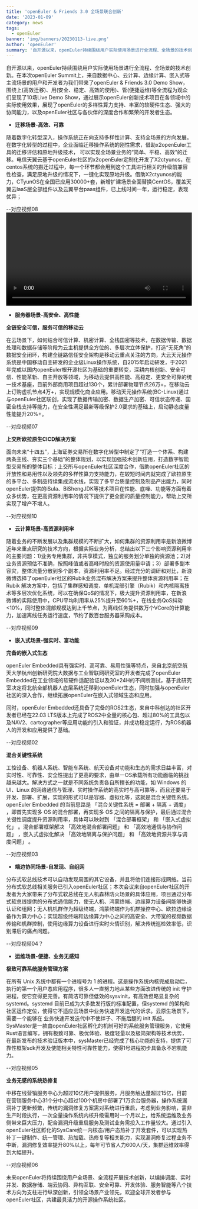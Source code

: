```yaml
---
title: 'openEuler & Friends 3.0 全场景联合创新'
date: '2023-01-09'
category: news
tags:
  - openEuler
banner: 'img/banners/20230113-live.png'
author: 'openEuler'
summary: '自开源以来，openEuler持续围绕用户实际使用场景进行全流程、全场景的技术创新。'
---
```



自开源以来，openEuler持续围绕用户实际使用场景进行全流程、全场景的技术创新。在本次openEuler
Summit上，来自数据中心、云计算、边缘计算、嵌入式等主流场景的用户和开发者为我们带来了openEuler
& Friends 3.0 Demo
Show，围绕上(高效迁移)、用(安全、稳定、高效的使用)、管(便捷运维)等全流程为观众们呈现了10场Live
Demo
Show，通过展示openEuler创新技术项目在各领域中的实际使用效果，展现了openEuler的多样性算力支持、丰富的软硬件生态、强大的协同能力，以及openEuler社区与各伙伴的深度合作和繁荣的开发者生态。

-   **迁移场景-高效、可靠**

随着数字化转型深入，操作系统正在向支持多样性计算、支持全场景的方向发展。在数字化转型的过程中，企业面临迁移操作系统的刚性需求，借助x2openEuler工具的迁移评估和原地升级技术，
可以实现全场景业务的“简单、平稳、高效”的迁移。电信天翼云基于openEuler社区的x2openEuler定制化开发了X2ctyunos，在centos系统的搬迁过程中，每一个环节都会用到这个工具进行相关的升级前兼容性检查，满足原地升级的情况下，一键化实现原地升级。借助X2ctyunos的能力，CTyunOS在全国已应用30000+套，新增扩建场景全面替换CentOS，覆盖天翼云IaaS层全部组件以及云翼平台paas组件，已上线时间一年，运行稳定，表现优异；

--对应视频08
<video width="100%" controls>
    <source type="video/mp4"  
    src="https://openeuler-website-beijing.obs.cn-north-4.myhuaweicloud.com/Blog_video/%E7%86%8A%E5%8D%9A%E5%BC%80%E5%9C%BA%E8%87%B4%E8%BE%9E.mp4">
</video>

-   **服务器场景-高安全、高性能**

**全链安全可信，服务可信的移动云**

在云场景下，如何结合可信计算、机密计算、全栈国密等技术，在数据传输、数据处理和数据存储等阶段为云主机提供全方位的、多层次立体保护，打造“无死角”的数据安全闭环，构建全链路信任安全架构是移动云重点关注的方向，大云天元操作系统是中国移动自主研发的企业级Linux操作系统，自2015年启动研发，于2021年完成以国内openEuler根开源社区为基础的重要转变，深耕内核创新、安全可信、性能革新、自主开放等领域，为移动云提供高性能、高稳定、更安全可靠的统一技术基座，目前外部商用项目超过130个，累计部署物理节点26万+，在移动云上订购虚机节点4万+，实现规模化商业应用。移动天元操作系统(BC-Linux)通过与openEuler社区联创，实现了数据传输加密、数据生产加密、可信状态传递、国密全栈支持等能力，在安全性满足最新等级保护2.0要求的基础上，启动静态度量性能提升20%+。

--对应视频07

**上交所欧拉原生CICD解决方案**

面向未来“十四五”，上海证券交易所在数字化转型中制定了“打造一个体系、构建两条主线、夯实三个基础”的整体规划，以实现加强技术创新应用，打造数字智能型交易所的整体目标；上交所与openEuler社区深度合作，借助openEuler社区的开放性和易用性以及领先的多样性算力支持能力，在较短时间内就完成了欧拉原生的多平台、多制品持续集成流水线，实现了多平台质量控制及制品产出能力，同时openEuler提供的iSula、BiShengJDK等技术项目在性能、底噪、功能等方面有着众多优势，在更高资源利用率的情况下提供了更全面的质量控制能力，帮助上交所实现了增产不增人。

--对应视频10

-   **云计算场景-高资源利用率**

随着业务的不断发展以及集群规模的不断扩大，如何集群的资源利用率是新浪微博近年来重点研究的技术方向，根据实际业务分析，总结出以下三个影响资源利用率的主要问题：1)业务专用集群，非共享模式，独立的服务划分单独的资源池；2)对业务资源预估不准确，按照峰值或者高峰时段的资源使用量申请；3）部署多副本容灾，整体流量分散到多个副本，资源利用率不足。经过充分的调研和对比，新浪微博选择了openEuler社区的Rubik业务混布解决方案来提升整体资源利用率；在
Rubik
解决方案中，包括了集群感知调度、单机混部引擎（Rubik）和内核隔离技术等多层次优化系统，可以在确保QoS的情况下，极大提升资源利用率，在新浪微博的实际使用中，CPU平均利用率从25%提升至60%+，在线业务QoS抖动&lt;10%，同时整体混部规模达到上千节点，为离线任务提供数万个VCore的计算能力，加速离线任务运行速度，节约了数百台服务器采购成本。

--对应视频09

-   **嵌入式场景-强实时、富功能**

**完备的嵌入式生态**

openEuler
Embedded具有强实时、高可靠、易用性强等特点，来自北京航空航天大学杭州创新研究院大数据与工业智联网研究室的开发者完成了openEuler
Embedded在工业领域的软硬件适配验证以及30\*24H的不间断测试，基于此研究室决定将北航全部机器人底层系统迁移到openEuler生态，同时加强与openEuler社区的深入合作，继续拓展openEuler在嵌入式领域生态和应用。

同时，openEuler
Embedded还具备了完备的ROS2生态，来自中科创达的社区开发者已经在22.03
LTS版本上完成了ROS2中全量的核心包、超过80%的工具包以及NAV2、cartographer等应用功能的引入和验证，并成功稳定运行，为ROS机器人的开发和应用提供了基础。

--对应视频02

**混合关键性系统**

工控设备、机器人系统、智能车系统、航天设备对功能和生态的需求日益丰富，对实时性、可靠性、安全性提出了更高的要求，由单一OS承载所有功能面临的挑战越来越大。解决方式之一就是不同系统负责各自所擅长的功能，如
Windows 的 UI、Linux
的网络通信与管理、实时操作系统的高实时与高可靠等，而且还要易于开发、部署、扩展，实现的形式可以是容器、虚拟化等，这就是混合关键性系统。openEuler
Embedded 的当前思路是 「混合关键性系统 = 部署 + 隔离 + 调度」
，即首先实现多 OS 的混合部署，再实现多 OS
之间的隔离与保护，最后通过混合关键性调度提升资源利用率，具体可以映射到
「混合部署框架」 和 「嵌入式虚拟化」 。混合部署框架解决
「高效地混合部署问题」 和 「高效地通信与协作问题」 ，嵌入式虚拟化解决
「高效地隔离与保护问题」 和 「高效地资源共享与调度问题」 。

--对应视频03

-   **端边协同场景-自发现、自组网**

分布式软总线技术可以自动发现周围的其它设备，并且将他们连接形成网络。当前分布式软总线相关服务已引入openEuler社区；本次会议来自openEuler社区的开发者为大家带来了分布式软总线在无人机森林防火场景的具体应用，项目通过分布式软总线提供的分布式通信能力，使无人机、鸿蒙终端、边缘算力设备间能够快速认证和组网；无人机机群作为超级终端，鸿蒙终端作为机群操控中心、欧拉边缘设备作为算力中心；实现超级终端和边缘算力中心之间的高安全、大带宽的视频数据传输和机群控制，使用边缘算力设备进行实时火情识别，解决传统巡检效率低，识别滞后的痛点问题。

--对应视频04？

-   **运维场景-便捷、业务无感知**

**极致可靠系统服务管理方案**

在所有 Unix 系统中都有一个进程号为 1
的进程。这是操作系统内核完成启动后，执行的第一个用户态应用程序，很多人一直努力地从某些方面改进传统的
init
守护进程，使它变得更完善。有简洁可靠但低效的sysvinit，有高效但略显复杂的systemd。systemd
目前已成为大多数发行版的标准配置，但systemd
的架构和社区运作定位，使得它不适应云场景中业务快速开发迭代的诉求。云原生场景下，需要一个能够在
业务快速开发迭代中不使绊子、不拖后腿的 init
系统。SysMaster是一款由openEuler社区孵化的机制可好的系统服务管理服务，它使用Rust语言编写，拥有极致可靠、极优体验、极度轻量以及极简架构等技术优势，在最新发布的技术验证版本中，sysMaster已经完成了核心功能的支持，提供了可靠性框架sdk开发及使能相关特性可靠性能力，使得1号进程初步具备永不宕机能力。

--对应视频05

**业务无感的系统热修复**

中移在线营销服务中心为超过10亿用户提供服务，月服务触达量超过15亿，目前在营销服务中心31个分中心超过100个机房中部署了1万余台服务器，操作系统漏洞补丁更新频繁，传统的漏洞修复方案需对系统进行重启，考虑到业务影响，需非生产时段执行，一次全量操作系统内核升级需用时一个月以上，给系统运维及业务侧带来巨大压力，配合漏洞升级重启服务及测试业务需投入工作量较大。通过引入openEuler社区孵化的SysCare统一内核态/用户态热补丁开发套件，可以实现热补丁一键制作、统一管理、热加载、热修复等相关能力，实现漏洞修复过程业务不中断，漏洞修复效率提升80%以上，每年可节省人力600人/天，集群运维效率得到大幅提升。

--对应视频06

未来openEuler将持续围绕用户全场景、全流程开展技术创新，以编排调度、实时并发、数据存储、端云协同、异构互联、安全可靠、开发体验、服务智能等八个技术方向为支柱进行纵深创新，引领全场景产业领先，欢迎全球开发者参与openEuler社区，共建最具活力的开源操作系统社区。
